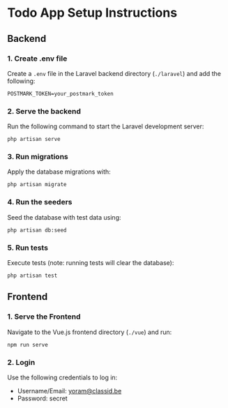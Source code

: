 
# Todo App Setup Instructions

## Backend

### 1. Create .env file
Create a `.env` file in the Laravel backend directory (`./laravel`) and add the following:

    POSTMARK_TOKEN=your_postmark_token

### 2. Serve the backend
Run the following command to start the Laravel development server:

    php artisan serve

### 3. Run migrations
Apply the database migrations with:

    php artisan migrate

### 4. Run the seeders
Seed the database with test data using:

    php artisan db:seed

### 5. Run tests
Execute tests (note: running tests will clear the database):

    php artisan test

## Frontend
### 1. Serve the Frontend
Navigate to the Vue.js frontend directory (`./vue`) and run:

    npm run serve

### 2. Login
Use the following credentials to log in:

-   Username/Email: yoram@classid.be
-   Password: secret
